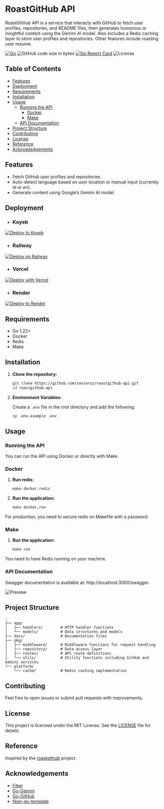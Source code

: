 # RoastGitHub API

RoastGitHub API is a service that interacts with GitHub to fetch user profiles, repositories, and README files, then generates humorous or insightful content using the Gemini AI model.
Also includes a Redis caching layer to store user profiles and repositories. Other features include roasting user resume.

[![Go](https://img.shields.io/github/go-mod/go-version/savioruz/roastgithub-api)](https://golang.org/)
![GitHub code size in bytes](https://img.shields.io/github/languages/code-size/savioruz/roastgithub-api)
[![Go Report Card](https://goreportcard.com/badge/github.com/savioruz/roastgithub-api)](https://goreportcard.com/report/github.com/savioruz/roastgithub-api)
![License](https://img.shields.io/github/license/savioruz/roastgithub-api)

## Table of Contents
- [Features](#features)
- [Deployment](#deployment)
- [Requirements](#requirements)
- [Installation](#installation)
- [Usage](#usage)
  - [Running the API](#running-the-api)
    - [Docker](#docker)
    - [Make](#make)
  - [API Documentation](#api-documentation)
- [Project Structure](#project-structure)
- [Contributing](#contributing)
- [License](#license)
- [Reference](#reference)
- [Acknowledgements](#acknowledgements)

## Features

- Fetch GitHub user profiles and repositories.
- Auto-detect language based on user location or manual input (currently id or en).
- Generate content using Google’s Gemini AI model.

## Deployment

- ### Koyeb
[![Deploy to Koyeb](https://www.koyeb.com/static/images/deploy/button.svg)](https://app.koyeb.com/services/deploy?type=git&builder=dockerfile&repository=github.com/savioruz/roastgithub-api&branch=main&ports=3000;http;/&name=roastgithub-api-koyeb&env[STAGE_STATUS]=prod&env[APP_NAME]=roastgithub-api&env[APP_HOST]=0.0.0.0&env[APP_PORT]=3000&env[GEMINI_API_KEY]=YOUR_API_KEY&env[GITHUB_TOKEN]=YOUR_GITHUB_TOKEN&env[REDIS_HOST]=YOUR_REDIS_HOST&env[REDIS_PORT]=6379&env[REDIS_PASSWORD]=&env[REDIS_DB_NUMBER]=0)

- ### Railway
[![Deploy on Railway](https://railway.app/button.svg)](https://railway.app/template/jT1IvF?referralCode=XVMtOY)

- ### Vercel
[![Deploy with Vercel](https://vercel.com/button)](https://vercel.com/new/clone?repository-url=https%3A%2F%2Fgithub.com%2Fsavioruz%2Froastgithub-api&env=STAGE_STATUS,APP_NAME,APP_HOST,APP_PORT,GEMINI_API_KEY,GITHUB_TOKEN,REDIS_HOST,REDIS_PORT,REDIS_PASSWORD,REDIS_DB_NUMBER&envDescription=env&project-name=roastgithub-api&repository-name=roastgithub-api)

- ### Render
[![Deploy to Render](https://render.com/images/deploy-to-render-button.svg)](https://render.com/deploy?repo=https://github.com/savioruz/roastgithub-api)

## Requirements

- Go 1.22+
- Docker
- Redis
- Make

## Installation

1. **Clone the repository:**

    ```bash
    git clone https://github.com/savioruz/roastgithub-api.git
    cd roastgithub-api
    ```

2. **Environment Variables:**

   Create a `.env` file in the root directory and add the following:

    ```bash
    cp .env.example .env
    ```

## Usage

### Running the API

You can run the API using Docker or directly with Make.

### Docker

1. **Run redis:**

    ```bash
   make docker.redis
   ```

2. **Run the application:**

    ```bash
    make docker.run
    ```

For production, you need to secure redis on Makefile with a password.

### Make

1. **Run the application:**

    ```bash
    make run
    ```

You need to have Redis running on your machine.

### API Documentation

Swagger documentation is available at: http://localhost:3000/swagger.

![Preview](/assets/preview.png)

## Project Structure

```
.
├── app/
│   ├── handlers/        # HTTP handler functions
│   └── models/          # Data structures and models
├── docs/                # Documentation files
├── pkg/
│   ├── middleware/      # Middleware functions for request handling
│   ├── repository/      # Data access layer
│   ├── routes/          # API route definitions
│   └── utils/           # Utility functions including GitHub and Gemini services
└── platform/
    └── cache/           # Redis caching implementation

```

## Contributing

Feel free to open issues or submit pull requests with improvements.

## License

This project is licensed under the MIT License. See the [LICENSE](LICENSE) file for details.

## Reference

Inspired by the [roastgithub](https://github.com/bagusindrayana/roastgithub-api) project.

## Acknowledgements

- [Fiber](https://github.com/gofiber/fiber)
- [Go-Gemini](https://github.com/google/generative-ai-go)
- [Go-GitHub](https://github.com/google/go-github)
- [fiber-go-template](https://github.com/create-go-app/fiber-go-template)
